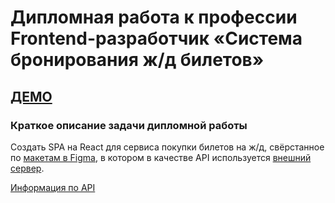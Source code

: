

# Дипломная работа к профессии Frontend-разработчик «Система бронирования ж/д билетов»

## [ДЕМО](https://natalia-smyslova.github.io/fe-diploma)

### Краткое описание задачи дипломной работы
Создать SPA на React для сервиса покупки билетов на ж/д, свёрстанное по [макетам в Figma](https://www.figma.com/file/7981GjEsjSpBUKolk4xFoT/%D0%97%D0%B0%D0%BA%D0%B0%D0%B7-%D0%B1%D0%B8%D0%BB%D0%B5%D1%82%D0%BE%D0%B2?node-id=0%3A1), в котором в качестве API используется [внешний сервер](https://students.netoservices.ru/fe-diplom/).

 [Информация по API](https://github.com/natalia-smyslova/fe-2-diplom/blob/master/reference/api.md)
